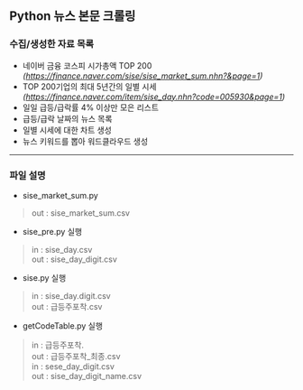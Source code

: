 
## Python 뉴스 본문 크롤링


### 수집/생성한 자료 목록
* 네이버 금융 코스피 시가총액 TOP 200 _(https://finance.naver.com/sise/sise_market_sum.nhn?&page=1)_
* TOP 200기업의 최대 5년간의 일별 시세 _(https://finance.naver.com/item/sise_day.nhn?code=005930&page=1)_
* 일일 급등/급락률 4% 이상만 모은 리스트
* 급등/급락 날짜의 뉴스 목록
* 일별 시세에 대한 차트 생성
* 뉴스 키워드를 뽑아 워드클라우드 생성


<hr/>

### 파일 설명
+ sise_market_sum.py
> out : sise_market_sum.csv

+ sise_pre.py 실행
> in : sise_day.csv<br/>
> out : sise_day_digit.csv 

+ sise.py 실행
> in : sise_day.digit.csv<br/>
> out : 급등주포착.csv

+ getCodeTable.py 실행
> in : 급등주포착.<br/>
> out : 급등주포착_최종.csv<br/>
> in : sese_day_digit.csv<br/>
> out : sise_day_digit_name.csv



